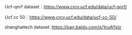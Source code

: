Ucf-qnrf dataset：https://www.crcv.ucf.edu/data/ucf-qnrf/

Ucf cc 50：https://www.crcv.ucf.edu/data/ucf-cc-50/

shanghaitech dataset: https://pan.baidu.com/s/1nuAYslz
